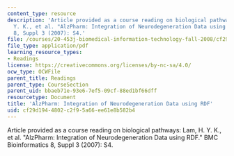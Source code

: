 ```yaml
---
content_type: resource
description: 'Article provided as a course reading on biological pathways: Lam, H.
  Y. K., et al. "AlzPharm: Integration of Neurodegeneration Data using RDF." BMC Bioinformatics
  8, Suppl 3 (2007): S4.'
file: /courses/20-453j-biomedical-information-technology-fall-2008/cf29d1944802c2f95a66ee61e8b582b4_lam_bmc.pdf
file_type: application/pdf
learning_resource_types:
- Readings
license: https://creativecommons.org/licenses/by-nc-sa/4.0/
ocw_type: OCWFile
parent_title: Readings
parent_type: CourseSection
parent_uid: bbaeb71e-93e6-7ef5-09cf-88ed1bf66dff
resourcetype: Document
title: 'AlzPharm: Integration of Neurodegeneration Data using RDF'
uid: cf29d194-4802-c2f9-5a66-ee61e8b582b4
---
```

Article provided as a course reading on biological pathways: Lam, H. Y. K., et al. "AlzPharm: Integration of Neurodegeneration Data using RDF." BMC Bioinformatics 8, Suppl 3 (2007): S4.